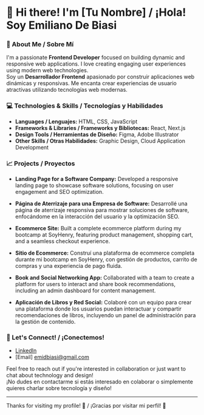 # 👋 Hi there! I'm [Tu Nombre] / ¡Hola! Soy Emiliano De Biasi

### 🌱 About Me / Sobre Mí
I'm a passionate **Frontend Developer** focused on building dynamic and responsive web applications. I love creating engaging user experiences using modern web technologies.  
Soy un **Desarrollador Frontend** apasionado por construir aplicaciones web dinámicas y responsivas. Me encanta crear experiencias de usuario atractivas utilizando tecnologías web modernas.

### 💻 Technologies & Skills / Tecnologías y Habilidades
- **Languages / Lenguajes:** HTML, CSS, JavaScript
- **Frameworks & Libraries / Frameworks y Bibliotecas:** React, Next.js
- **Design Tools / Herramientas de Diseño:** Figma, Adobe Illustrator
- **Other Skills / Otras Habilidades:** Graphic Design, Cloud Application Development

### 📈 Projects / Proyectos
- **Landing Page for a Software Company:** Developed a responsive landing page to showcase software solutions, focusing on user engagement and SEO optimization.  
- **Página de Aterrizaje para una Empresa de Software:** Desarrollé una página de aterrizaje responsiva para mostrar soluciones de software, enfocándome en la interacción del usuario y la optimización SEO.

- **Ecommerce Site:** Built a complete ecommerce platform during my bootcamp at SoyHenry, featuring product management, shopping cart, and a seamless checkout experience.  
- **Sitio de Ecommerce:** Construí una plataforma de ecommerce completa durante mi bootcamp en SoyHenry, con gestión de productos, carrito de compras y una experiencia de pago fluida.

- **Book and Social Networking App:** Collaborated with a team to create a platform for users to interact and share book recommendations, including an admin dashboard for content management.  
- **Aplicación de Libros y Red Social:** Colaboré con un equipo para crear una plataforma donde los usuarios puedan interactuar y compartir recomendaciones de libros, incluyendo un panel de administración para la gestión de contenido.

### 🤝 Let's Connect! / ¡Conectemos!
- [LinkedIn](https://www.linkedin.com/in/emiliano-de-biasi-92b202236/)
- [Email] emidbiasi@gmail.com

Feel free to reach out if you're interested in collaboration or just want to chat about technology and design!  
¡No dudes en contactarme si estás interesado en colaborar o simplemente quieres charlar sobre tecnología y diseño!

---

Thanks for visiting my profile! 🌟 / ¡Gracias por visitar mi perfil! 🌟
